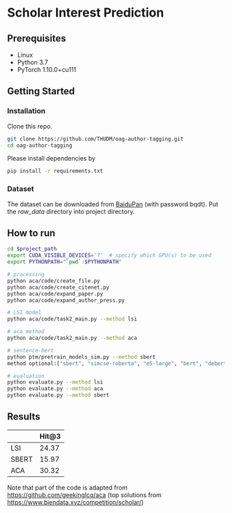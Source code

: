 # Scholar Interest Prediction

## Prerequisites

- Linux
- Python 3.7
- PyTorch 1.10.0+cu111

## Getting Started

### Installation

Clone this repo.

```bash
git clone https://github.com/THUDM/oag-author-tagging.git
cd oag-author-tagging
```

Please install dependencies by

```bash
pip install -r requirements.txt
```

### Dataset

The dataset can be downloaded from [BaiduPan](https://pan.baidu.com/s/1Mjd8KH5hutHu-R6oyBNJSw) (with password bqdt). Put the _raw_data_ directory into project directory.

## How to run

```bash
cd $project_path
export CUDA_VISIBLE_DEVICES='?'  # specify which GPU(s) to be used
export PYTHONPATH="`pwd`:$PYTHONPATH"

# processing
python aca/code/create_file.py
python aca/code/create_citenet.py
python aca/code/expand_paper.py
python aca/code/expand_author_press.py

# LSI model
python aca/code/task2_main.py --method lsi

# aca method
python aca/code/task2_main.py --method aca

# sentence-bert
python ptm/pretrain_models_sim.py --method sbert
method optional:["sbert", "simcse-roberta", "e5-large", "bert", "deberta-base", "deberta-v3-large", "gte-large", "bge-large", "e5-large-v2", "sentence-t5-xxl", "simcse-bert"]

# evaluation
python evaluate.py --method lsi
python evaluate.py --method aca
python evaluate.py --method sbert

```

## Results

|       | Hit@3 |
| ----- | ----- |
| LSI   | 24.37 |
| SBERT | 15.97 |
| ACA   | 30.32 |

Note that part of the code is adapted from https://github.com/geekinglcq/aca (top solutions from https://www.biendata.xyz/competition/scholar/)
